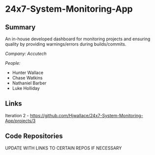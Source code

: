 # 24x7-System-Monitoring-App

## Summary 
An in-house developed dashboard for monitoring projects and ensuring quality by providing warnings/errors during builds/commits.

*Company: Accutech*

*People:*
<ul>
  <li>Hunter Wallace</li>
  <li>Chase Watkins</li>
  <li>Nathaniel Barber</li>
  <li>Luke Holliday</li>  
</ul>

## Links

Iteration 2 - https://github.com/Hjwallace/24x7-System-Monitoring-App/projects/3

## Code Repositories

UPDATE WITH LINKS TO CERTAIN REPOS IF NECESSARY
